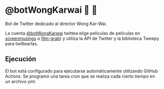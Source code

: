 # @botWongKarwai :robot: :cinema:

Bot de Twitter dedicado al director Wong Kar-Wai. 

La cuenta [@botWongKarwai](https://twitter.com/botWongKarwai) twittea elige películas de películas en [screenmusings](https://screenmusings.org/movie-director/Wong-Kar-Wai/) o [film-grab](https://film-grab.com/category/wong-kar-wai/)) y utiliza la API de Twitter y la biblioteca Tweepy para twittearlas.

## Ejecución 

El bot está configurado para ejecutarse automáticamente utilizando GitHub Actions. Se programó una tarea cron que se realiza cada cierto tiempo en un archivo yml.
